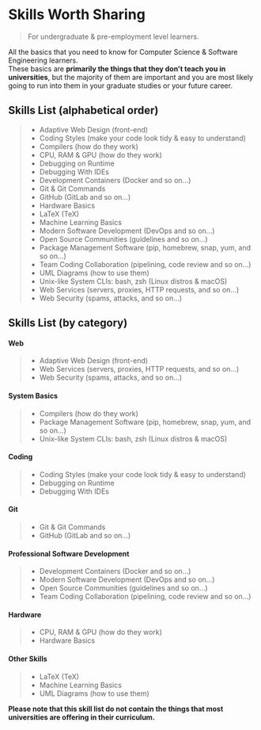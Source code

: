 # Skills Worth Sharing
> For undergraduate & pre-employment level learners.    

All the basics that you need to know for Computer Science &amp; Software Engineering learners.    
These basics are **primarily the things that they don't teach you in universities**, but the majority of them are 
important and you are most likely going to run into them in your graduate studies or your future career.

## Skills List (alphabetical order)
> * Adaptive Web Design (front-end)
> * Coding Styles (make your code look tidy & easy to understand)
> * Compilers (how do they work)
> * CPU, RAM & GPU (how do they work)
> * Debugging on Runtime
> * Debugging With IDEs
> * Development Containers (Docker and so on...)
> * Git & Git Commands
> * GitHub (GitLab and so on...)
> * Hardware Basics
> * LaTeX (TeX)
> * Machine Learning Basics
> * Modern Software Development (DevOps and so on...)
> * Open Source Communities (guidelines and so on...)
> * Package Management Software (pip, homebrew, snap, yum, and so on...)
> * Team Coding Collaboration (pipelining, code review and so on...)
> * UML Diagrams (how to use them)
> * Unix-like System CLIs: bash, zsh (Linux distros & macOS)
> * Web Services (servers, proxies, HTTP requests, and so on...)
> * Web Security (spams, attacks, and so on...)

## Skills List (by category)
#### Web
> * Adaptive Web Design (front-end)
> * Web Services (servers, proxies, HTTP requests, and so on...)
> * Web Security (spams, attacks, and so on...)
#### System Basics
> * Compilers (how do they work)
> * Package Management Software (pip, homebrew, snap, yum, and so on...)
> * Unix-like System CLIs: bash, zsh (Linux distros & macOS)
#### Coding
> * Coding Styles (make your code look tidy & easy to understand)
> * Debugging on Runtime
> * Debugging With IDEs
#### Git
> * Git & Git Commands
> * GitHub (GitLab and so on...)
#### Professional Software Development
> * Development Containers (Docker and so on...)
> * Modern Software Development (DevOps and so on...)
> * Open Source Communities (guidelines and so on...)
> * Team Coding Collaboration (pipelining, code review and so on...)
#### Hardware
> * CPU, RAM & GPU (how do they work)
> * Hardware Basics
#### Other Skills
> * LaTeX (TeX)
> * Machine Learning Basics
> * UML Diagrams (how to use them)


**Please note that this skill list do not contain the things that most universities are offering in their curriculum.**
